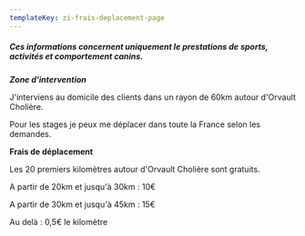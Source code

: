 ```yaml
---
templateKey: zi-frais-deplacement-page
---
```

##### **Ces informations concernent uniquement le prestations de sports, activités et comportement canins.**

***Zone d'intervention***

J'interviens au domicile des clients dans un rayon de 60km autour d'Orvault Cholière.

Pour les stages je peux me déplacer dans toute la France selon les demandes.

**Frais de déplacement**

Les 20 premiers kilomètres autour d'Orvault Cholière sont gratuits.

A partir de 20km et jusqu'à 30km : 10€

A partir de 30km et jusqu'à 45km : 15€

Au delà : 0,5€ le kilomètre